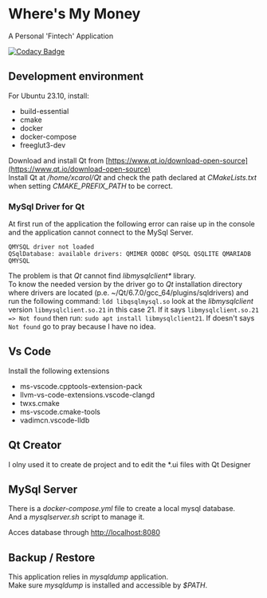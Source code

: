 # Where's My Money

A Personal 'Fintech' Application  

[![Codacy Badge](https://app.codacy.com/project/badge/Grade/f5be67cc1a014fcab81676691fcbd100)](https://app.codacy.com/gh/xcarol/wmm/dashboard?utm_source=gh&utm_medium=referral&utm_content=&utm_campaign=Badge_grade)  

## Development environment

For Ubuntu 23.10, install:

- build-essential
- cmake
- docker
- docker-compose
- freeglut3-dev

Download and install Qt from [https://www.qt.io/download-open-source](https://www.qt.io/download-open-source)  
Install Qt at _/home/xcarol/Qt_ and check the path declared at _CMakeLists.txt_ when setting _CMAKE_PREFIX_PATH_ to be correct.

### MySql Driver for Qt

At first run of the application the following error can raise up in the console and the application cannot connect to the MySql Server.  

``` Log
QMYSQL driver not loaded
QSqlDatabase: available drivers: QMIMER QODBC QPSQL QSQLITE QMARIADB QMYSQL
```

The problem is that _Qt_ cannot find _libmysqlclient*_ library.  
To know the needed version by the driver go to _Qt_ installation directory where drivers are located (p.e. ~/Qt/6.7.0/gcc_64/plugins/sqldrivers) and run the following command: `ldd libqsqlmysql.so` look at the _libmysqlclient_ version `libmysqlclient.so.21` in this case 21. If it says `libmysqlclient.so.21 => Not found` then run: `sudo apt install libmysqlclient21`. If doesn't says `Not found` go to pray because I have no idea.

## Vs Code

Install the following extensions

- ms-vscode.cpptools-extension-pack
- llvm-vs-code-extensions.vscode-clangd
- twxs.cmake
- ms-vscode.cmake-tools
- vadimcn.vscode-lldb

## Qt Creator

I olny used it to create de project and to edit the *.ui files with Qt Designer

## MySql Server

There is a _docker-compose.yml_ file to create a local mysql database.  
And a _mysqlserver.sh_ script to manage it.  

Acces database through [http://localhost:8080](http://localhost:8080)  

## Backup / Restore

This application relies in _mysqldump_ application.  
Make sure _mysqldump_ is installed and accessible by _$PATH_.  
